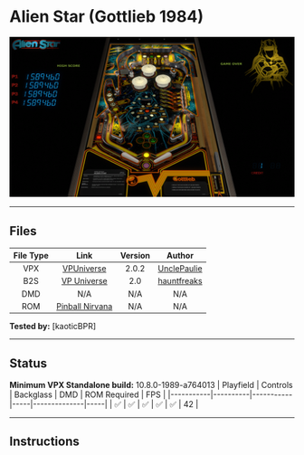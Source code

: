 # Alien Star (Gottlieb 1984)

![Table Preview](../../images/vpx-alienstar.png)

---

## Files
| File Type | Link | Version | Author |
|:---------:|:----:|:-------:|:------:|
| VPX | [VPUniverse](https://vpuniverse.com/files/file/18211-alien-star-gottlieb-1984/) | 2.0.2 | [UnclePaulie](https://vpuniverse.com/profile/16685-unclepaulie/) |
| B2S | [VP Universe](https://vpuniverse.com/files/file/13215-alien-star-gottlieb-1984) | 2.0 | [hauntfreaks](https://vpuniverse.com/profile/5216-hauntfreaks/) |
| DMD | N/A | N/A | N/A |
| ROM | [Pinball Nirvana](https://pinballnirvana.com/forums/resources/alienstr.1519/) | N/A | N/A |

**Tested by:** [kaoticBPR]

---

## Status 
**Minimum VPX Standalone build:** 10.8.0-1989-a764013
| Playfield | Controls | Backglass | DMD | ROM Required | FPS | 
|-----------|----------|-----------|-----|--------------|-----|
| :white_check_mark: | :white_check_mark: | :white_check_mark: | :white_check_mark: | :white_check_mark: | 42 |

---

## Instructions

